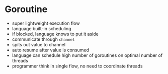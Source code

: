 # Goroutine

- super lightweight execution flow
- language built-in scheduling
- if blocked, language knows to put it aside
- communicate through `channel`
- spits out value to channel
- auto resume after value is consumed
- language can schedule high number of goroutines on optimal number of threads
- programmer think in single flow, no need to coordinate threads
